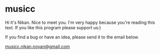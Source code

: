# musicc

Hi it's Nikan. Nice to meet you. I'm very happy because you're reading this text. If you like this program please support us:)


If you find a bug or have an idea, please send it to the email below.

musicc.nikan.noyan@gmail.com

